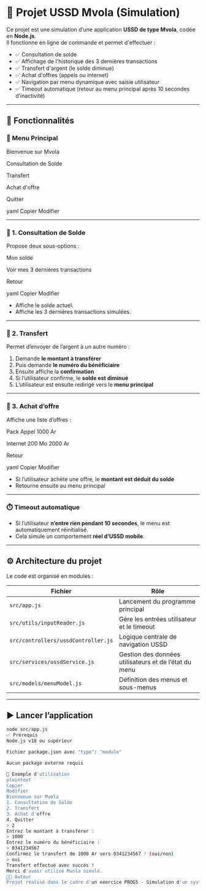 # 📱 Projet USSD Mvola (Simulation)

Ce projet est une simulation d’une application **USSD de type Mvola**, codée en **Node.js**.  
Il fonctionne en ligne de commande et permet d'effectuer :

- ✅ Consultation de solde
- ✅ Affichage de l'historique des 3 dernières transactions
- ✅ Transfert d'argent (le solde diminue)
- ✅ Achat d'offres (appels ou internet)
- ✅ Navigation par menu dynamique avec saisie utilisateur
- ✅ Timeout automatique (retour au menu principal après 10 secondes d’inactivité)

---

## 🚀 Fonctionnalités

### 🧭 Menu Principal

Bienvenue sur Mvola

Consultation de Solde

Transfert

Achat d'offre

Quitter

yaml
Copier
Modifier

---

### 📌 1. Consultation de Solde

Propose deux sous-options :

Mon solde

Voir mes 3 dernières transactions

Retour

yaml
Copier
Modifier

- Affiche le solde actuel.
- Affiche les 3 dernières transactions simulées.

---

### 💸 2. Transfert

Permet d’envoyer de l’argent à un autre numéro :

1. Demande **le montant à transférer**
2. Puis demande **le numéro du bénéficiaire**
3. Ensuite affiche la **confirmation**
4. Si l’utilisateur confirme, le **solde est diminué**
5. L’utilisateur est ensuite redirigé vers le **menu principal**

---

### 📶 3. Achat d’offre

Affiche une liste d’offres :

Pack Appel 1000 Ar

Internet 200 Mo 2000 Ar

Retour

yaml
Copier
Modifier

- Si l’utilisateur achète une offre, le **montant est déduit du solde**
- Retourne ensuite au menu principal

---

### ⏱️ Timeout automatique

- Si l’utilisateur **n’entre rien pendant 10 secondes**, le menu est automatiquement réinitialisé.
- Cela simule un comportement **réel d’USSD mobile**.

---

## ⚙️ Architecture du projet

Le code est organisé en modules :

| Fichier                          | Rôle |
|----------------------------------|------|
| `src/app.js`                     | Lancement du programme principal |
| `src/utils/inputReader.js`       | Gère les entrées utilisateur et le timeout |
| `src/controllers/ussdController.js` | Logique centrale de navigation USSD |
| `src/services/ussdService.js`    | Gestion des données utilisateurs et de l’état du menu |
| `src/models/menuModel.js`        | Définition des menus et sous-menus |

---

## ▶️ Lancer l’application

```bash
node src/app.js
✅ Prérequis
Node.js v18 ou supérieur

Fichier package.json avec "type": "module"

Aucun package externe requis

📂 Exemple d'utilisation
plaintext
Copier
Modifier
Bienvenue sur Mvola
1. Consultation de Solde
2. Transfert
3. Achat d'offre
4. Quitter
> 2
Entrez le montant à transférer :
> 1000
Entrez le numéro du bénéficiaire :
> 0341234567
Confirmez le transfert de 1000 Ar vers 0341234567 ? (oui/non)
> oui
Transfert effectué avec succès !
Merci d'avoir utilisé Mvola simulé.
🧑‍💻 Auteur
Projet réalisé dans le cadre d'un exercice PROG5 - Simulation d'un système USSD
